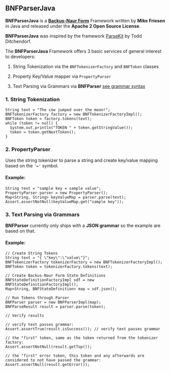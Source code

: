 ## BNFParserJava

**BNFParserJava** is a [**Backus-Naur Form**](https://en.wikipedia.org/wiki/Backus%E2%80%93Naur_Form) Framework written by **Mike Friesen** in Java and released under the **Apache 2 Open Source License**.

**BNFParserJava** was inspired by the framework [ParseKit](http://parsekit.com/) by Todd Ditchendorf.

The **BNFParserJava** Framework offers 3 basic services of general interest to developers:

1. String Tokenization via the `BNFTokenizerFactory` and `BNFToken` classes

2. Property Key/Value mapper via `PropertyParser`

3. Text Parsing via Grammars via **BNFParser** [see grammar syntax](http://parsekit.com/grammars.html)

### 1. String Tokenization

    String text = "The cow jumped over the moon!";
    BNFTokenizerFactory factory = new BNFTokenizerFactoryImpl();
    BNFToken token = factory.tokens(text);
    while (token != null) {
      System.out.println("TOKEN " + token.getStringValue());
      token = token.getNextToken();
    }

### 2. PropertyParser

Uses the string tokenizer to parse a string and create key/value mapping based on the `'='` symbol.

#### Example:

    String text = "sample key = sample value";
    PropertyParser parser = new PropertyParser();
    Map<String, String> keyValueMap = parser.parse(text);
    Assert.assertNotNull(keyValueMap.get("sample key"));

### 3. Text Parsing via Grammars

**BNFParser** currently only ships with a **JSON grammar** so the example are based on that.

#### Example:

    // Create String Tokens
    String text = "{ \"key\":\"value\"}";
    BNFTokenizerFactory tokenizerFactory = new BNFTokenizerFactoryImpl();
    BNFToken token = tokenizerFactory.tokens(text);
    
    // Create Backus-Naur Form State Definitions
    BNFStateDefinitionFactoryImpl sdf = new BNFStateDefinitionFactoryImpl();
    Map<String, BNFStateDefinition> map = sdf.json();
    
    // Run Tokens through Parser
    BNFParser parser = new BNFParserImpl(map);
    BNFParseResult result = parser.parse(token);
    
    // Verify results
    
    // verify text passes grammar:
    Assert.assertTrue(result.isSuccess()); // verify text passes grammar
    
    // the "first" token, same as the token returned from the tokenizer factory:
    Assert.assertNotNull(result.getTop());
    
    // the "first" error token, this token and any afterwards are considered to not have passed the grammar:
    Assert.assertNull(result.getError());